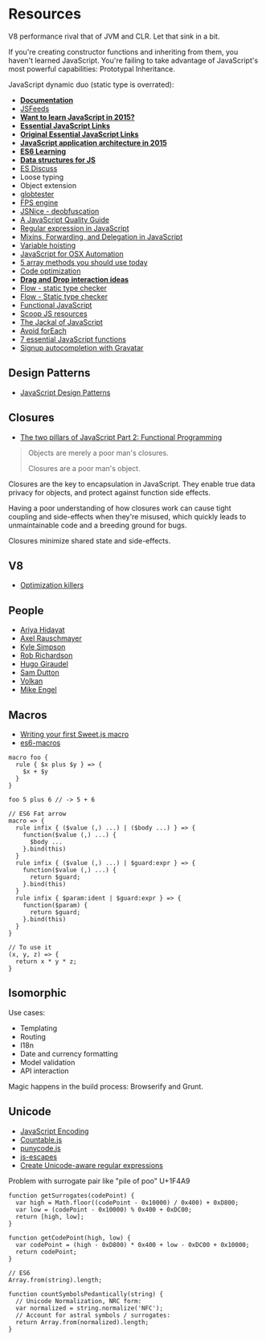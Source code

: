 # Resources

V8 performance rival that of JVM and CLR. Let that sink in a bit.

If you're creating constructor functions and inheriting from them, you haven't learned JavaScript. You're failing to take advantage of JavaScript's most powerful capabilities: Prototypal Inheritance.

JavaScript dynamic duo (static type is overrated):

* [**Documentation**](https://github.com/documentationjs/documentation/blob/master/docs/GETTING_STARTED.md)
* [JSFeeds](http://jsfeeds.com/)
* [**Want to learn JavaScript in 2015?**](https://medium.com/@_cmdv_/i-want-to-learn-javascript-in-2015-e96cd85ad225)
* [**Essential JavaScript Links**](http://www.super-script.us/2015/essential-js-links.html)
* [**Original Essential JavaScript Links**](https://gist.github.com/ericelliott/d576f72441fc1b27dace)
* [**JavaScript application architecture in 2015**](https://medium.com/@addyosmani/javascript-application-architecture-on-the-road-to-2015-d8125811101b)
* [**ES6 Learning**](https://github.com/ericdouglas/ES6-Learning)
* [**Data structures for JS**](http://jsclass.jcoglan.com/)
* [ES Discuss](http://esdiscuss.org/)
* Loose typing
* Object extension
* [globtester](http://www.globtester.com/)
* [FPS engine](http://www.playfuljs.com/a-first-person-engine-in-265-lines/)
* [JSNice - deobfuscation](http://jsnice.org/)
* [A JavaScript Quality Guide](https://github.com/bevacqua/js/)
* [Regular expression in JavaScript](http://bjorn.tipling.com/state-and-regular-expressions-in-javascript)
* [Mixins, Forwarding, and Delegation in JavaScript](http://raganwald.com/2014/04/10/mixins-forwarding-delegation.html)
* [Variable hoisting](http://malena.github.io/training/#scope)
* [JavaScript for OSX Automation](http://tylergaw.com/articles/building-osx-apps-with-js)
* [5 array methods you should use today](http://colintoh.com/blog/5-array-methods-that-you-should-use-today)
* [Code optimization](http://colintoh.com/blog/avoid-oop)
* [**Drag and Drop interaction ideas**](http://tympanus.net/codrops/2014/11/11/drag-and-drop-interaction-ideas/)
* [Flow - static type checker](https://code.facebook.com/posts/1505962329687926/flow-a-new-static-type-checker-for-javascript/)
* [Flow - Static type checker](http://flowtype.org/)
* [Functional JavaScript](http://osteele.com/sources/javascript/functional/)
* [Scoop JS resources](http://www.scoop.it/t/javascript-for-line-of-business-applications)
* [The Jackal of JavaScript](http://thejackalofjavascript.com/)
* [Avoid forEach](http://aeflash.com/2014-11/avoid-foreach.html)
* [7 essential JavaScript functions](http://davidwalsh.name/essential-javascript-functions)
* [Signup autocompletion with Gravatar](https://cloudup.com/blog/signup-autocompletion-with-gravatar)

## Design Patterns

* [JavaScript Design Patterns](https://carldanley.com/javascript-design-patterns/)

## Closures

* [The two pillars of JavaScript Part 2: Functional Programming](https://medium.com/javascript-scene/the-two-pillars-of-javascript-pt-2-functional-programming-a63aa53a41a4)

> Objects are merely a poor man's closures.
>
> Closures are a poor man's object.

Closures are the key to encapsulation in JavaScript. They enable true data privacy for objects, and protect against function side effects.

Having a poor understanding of how closures work can cause tight coupling and side-effects when they're misused, which quickly leads to unmaintainable code and a breeding ground for bugs.

Closures minimize shared state and side-effects.

## V8

* [Optimization killers](https://github.com/petkaantonov/bluebird/wiki/Optimization-killers)

## People

* [Ariya Hidayat](http://ariya.ofilabs.com/)
* [Axel Rauschmayer](http://www.2ality.com/)
* [Kyle Simpson](http://blog.getify.com/)
* [Rob Richardson](http://robrich.org/)
* [Hugo Giraudel](http://hugogiraudel.com/)
* [Sam Dutton](http://simpl.info/)
* [Volkan](http://volkan.io/)
* [Mike Engel](http://mike-engel.com/)

## Macros

* [Writing your first Sweet.js macro](http://jlongster.com/Writing-Your-First-Sweet.js-Macro)
* [es6-macros](https://github.com/jlongster/es6-macros)

```
macro foo {
  rule { $x plus $y } => {
    $x + $y
  }
}

foo 5 plus 6 // -> 5 + 6
```

```
// ES6 Fat arrow
macro => {
  rule infix { ($value (,) ...) | ($body ...) } => {
    function($value (,) ...) {
      $body ...
    }.bind(this)
  }
  rule infix { ($value (,) ...) | $guard:expr } => {
    function($value (,) ...) {
      return $guard;
    }.bind(this)
  }
  rule infix { $param:ident | $guard:expr } => {
    function($param) {
      return $guard;
    }.bind(this)
  }
}

// To use it
(x, y, z) => {
  return x * y * z;
}
```

## Isomorphic

Use cases:

* Templating
* Routing
* I18n
* Date and currency formatting
* Model validation
* API interaction

Magic happens in the build process: Browserify and Grunt.

## Unicode

* [JavaScript Encoding](http://mathiasbynens.be/notes/javascript-encoding)
* [Countable.js](http://sachaschmid.ch/Countable/)
* [punycode.js](https://github.com/bestiejs/punycode.js)
* [js-escapes](http://mothereff.in/js-escapes)
* [Create Unicode-aware regular expressions](https://github.com/mathiasbynens/regenerate)

Problem with surrogate pair like "pile of poo" U+1F4A9

```
function getSurrogates(codePoint) {
  var high = Math.floor((codePoint - 0x10000) / 0x400) + 0xD800;
  var low = (codePoint - 0x10000) % 0x400 + 0xDC00;
  return [high, low];
}

function getCodePoint(high, low) {
  var codePoint = (high - 0xD800) * 0x400 + low - 0xDC00 + 0x10000;
  return codePoint;
}

// ES6
Array.from(string).length;

function countSymbolsPedantically(string) {
  // Unicode Normalization, NRC form:
  var normalized = string.normalize('NFC');
  // Account for astral symbols / surrogates:
  return Array.from(normalized).length;
}
```
